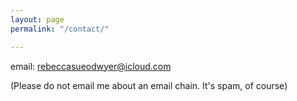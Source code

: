 ```yaml
---
layout: page
permalink: "/contact/"

---
```

email: rebeccasueodwyer@icloud.com

(Please do not email me about an email chain. It's spam, of course)